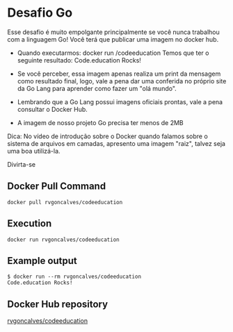 # Desafio Go
Esse desafio é muito empolgante principalmente se você nunca trabalhou com a linguagem Go!
Você terá que publicar uma imagem no docker hub.
* Quando executarmos: docker run <seu-user>/codeeducation Temos que ter o seguinte resultado: Code.education Rocks!

* Se você perceber, essa imagem apenas realiza um print da mensagem como resultado final, logo, vale a pena dar uma conferida no próprio site da Go Lang para aprender como fazer um "olá mundo".

* Lembrando que a Go Lang possui imagens oficiais prontas, vale a pena consultar o Docker Hub.

* A imagem de nosso projeto Go precisa ter menos de 2MB

Dica: No vídeo de introdução sobre o Docker quando falamos sobre o sistema de arquivos em camadas, apresento uma imagem "raiz", talvez seja uma boa utilizá-la.

Divirta-se

## Docker Pull Command
```shell
docker pull rvgoncalves/codeeducation
```

## Execution
```shell
docker run rvgoncalves/codeeducation
```

## Example output
```shell
$ docker run --rm rvgoncalves/codeeducation
Code.education Rocks!
```

## Docker Hub repository
[rvgoncalves/codeeducation](https://hub.docker.com/r/rvgoncalves/codeeducation)